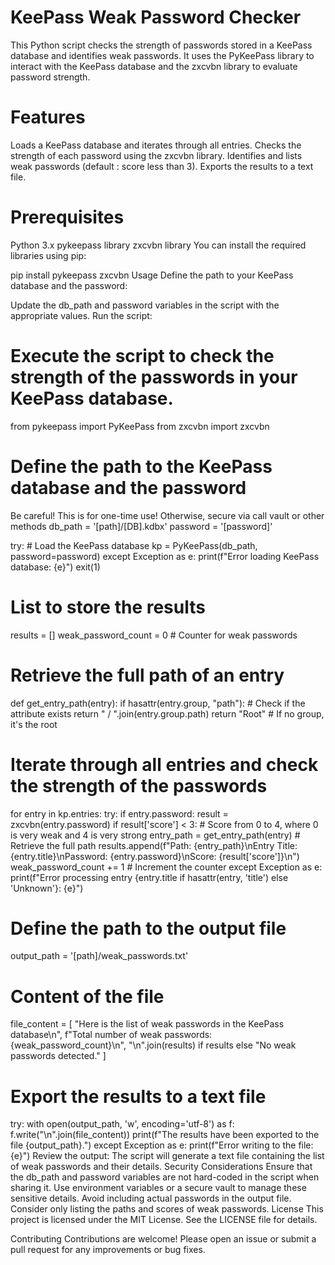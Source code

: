 # KeePass Weak Password Checker
This Python script checks the strength of passwords stored in a KeePass database and identifies weak passwords. It uses the PyKeePass library to interact with the KeePass database and the zxcvbn library to evaluate password strength.

# Features
Loads a KeePass database and iterates through all entries.
Checks the strength of each password using the zxcvbn library.
Identifies and lists weak passwords (default : score less than 3).
Exports the results to a text file.

# Prerequisites
Python 3.x
pykeepass library
zxcvbn library
You can install the required libraries using pip:

pip install pykeepass zxcvbn
Usage
Define the path to your KeePass database and the password:

Update the db_path and password variables in the script with the appropriate values.
Run the script:

# Execute the script to check the strength of the passwords in your KeePass database.
from pykeepass import PyKeePass
from zxcvbn import zxcvbn

# Define the path to the KeePass database and the password
Be careful! This is for one-time use! Otherwise, secure via call vault or other methods
db_path = '[path]/[DB].kdbx'
password = '[password]'

try:
    # Load the KeePass database
    kp = PyKeePass(db_path, password=password)
except Exception as e:
    print(f"Error loading KeePass database: {e}")
    exit(1)

# List to store the results
results = []
weak_password_count = 0  # Counter for weak passwords

# Retrieve the full path of an entry
def get_entry_path(entry):
    if hasattr(entry.group, "path"):  # Check if the attribute exists
        return " / ".join(entry.group.path)
    return "Root"  # If no group, it's the root

# Iterate through all entries and check the strength of the passwords
for entry in kp.entries:
    try:
        if entry.password:
            result = zxcvbn(entry.password)
            if result['score'] < 3:  # Score from 0 to 4, where 0 is very weak and 4 is very strong
                entry_path = get_entry_path(entry)  # Retrieve the full path
                results.append(f"Path: {entry_path}\nEntry Title: {entry.title}\nPassword: {entry.password}\nScore: {result['score']}\n")
                weak_password_count += 1  # Increment the counter
    except Exception as e:
        print(f"Error processing entry {entry.title if hasattr(entry, 'title') else 'Unknown'}: {e}")

# Define the path to the output file
output_path = '[path]/weak_passwords.txt'

# Content of the file
file_content = [
    "Here is the list of weak passwords in the KeePass database\n",
    f"Total number of weak passwords: {weak_password_count}\n",
    "\n".join(results) if results else "No weak passwords detected."
]

# Export the results to a text file
try:
    with open(output_path, 'w', encoding='utf-8') as f:
        f.write("\n".join(file_content))
    print(f"The results have been exported to the file {output_path}.")
except Exception as e:
    print(f"Error writing to the file: {e}")
Review the output:
The script will generate a text file containing the list of weak passwords and their details.
Security Considerations
Ensure that the db_path and password variables are not hard-coded in the script when sharing it. Use environment variables or a secure vault to manage these sensitive details.
Avoid including actual passwords in the output file. Consider only listing the paths and scores of weak passwords.
License
This project is licensed under the MIT License. See the LICENSE file for details.

Contributing
Contributions are welcome! Please open an issue or submit a pull request for any improvements or bug fixes.
